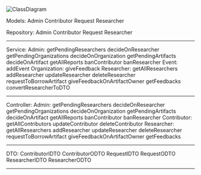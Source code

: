 
![ClassDiagram](https://github.com/user-attachments/assets/42534862-70eb-42b8-a6c7-4eea8936d05b)

Models:
Admin
Contributor
Request
Researcher

Repository:
      Admin
      Contributor
      Request
      Researcher
_________________________________
Service:
  Admin:
        getPendingResearchers
        decideOnResearcher
        getPendingOrganizations
        decideOnOrganization
        getPendingArtifacts
        decideOnArtifact
        getAllReports
        banContributor
        banResearcher
  Event:
        addEvent
  Organization:
        giveFeedback
  Researcher:
        getAllResearchers
        addResearcher
        updateResearcher
        deleteResearcher
        requestToBorrowArtifact
        giveFeedbackOnArtifactOwner
        getFeedbacks
        convertResearcherToDTO
_______________________________________
Controller:
    Admin:
        getPendingResearchers
        decideOnResearcher
        getPendingOrganizations
        decideOnOrganization
        getPendingArtifacts
        decideOnArtifact
        getAllReports
        banContributor
        banResearcher
    Contributor:
        getAllContributors
        updateContributor
        deleteContributor
    Researcher:
        getAllResearchers
        addResearcher
        updateResearcher
        deleteResearcher
        requestToBorrowArtifact
        giveFeedbackOnArtifactOwner
        getFeedbacks
________________________________
DTO:
    ContributorIDTO
    ContributorODTO
    RequestIDTO
    RequestODTO
    ResearcherIDTO
    ResearcherODTO
______________________________________
